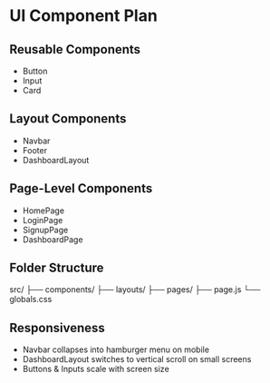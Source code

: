 # UI Component Plan

## Reusable Components
- Button
- Input
- Card

## Layout Components
- Navbar
- Footer
- DashboardLayout

## Page-Level Components
- HomePage
- LoginPage
- SignupPage
- DashboardPage

## Folder Structure
src/
 ├── components/
 ├── layouts/
 ├── pages/
 ├── page.js
 └── globals.css

## Responsiveness
- Navbar collapses into hamburger menu on mobile
- DashboardLayout switches to vertical scroll on small screens
- Buttons & Inputs scale with screen size